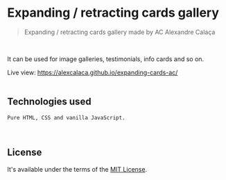 # Expanding / retracting cards gallery

> Expanding / retracting cards gallery made by AC Alexandre Calaça

<br/>

It can be used for image galleries, testimonials, info cards and so on.

Live view: https://alexcalaca.github.io/expanding-cards-ac/ <br/><br/>



## Technologies used
```
Pure HTML, CSS and vanilla JavaScript.
```
<br/>


## License

It's available under the terms of the [MIT License](http://opensource.org/licenses/MIT).


